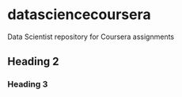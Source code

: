 # datasciencecoursera
Data Scientist repository for Coursera assignments

## Heading 2

### Heading 3